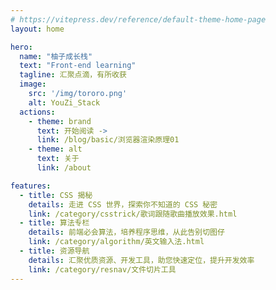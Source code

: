 ```yaml
---
# https://vitepress.dev/reference/default-theme-home-page
layout: home

hero:
  name: "柚子成长栈"
  text: "Front-end learning"
  tagline: 汇聚点滴，有所收获
  image:
    src: '/img/tororo.png'
    alt: YouZi_Stack
  actions:
    - theme: brand
      text: 开始阅读 ->
      link: /blog/basic/浏览器渲染原理01
    - theme: alt
      text: 关于
      link: /about

features:
  - title: CSS 揭秘
    details: 走进 CSS 世界，探索你不知道的 CSS 秘密
    link: /category/csstrick/歌词跟随歌曲播放效果.html    
  - title: 算法专栏
    details: 前端必会算法，培养程序思维，从此告别切图仔
    link: /category/algorithm/英文输入法.html
  - title: 资源导航
    details: 汇聚优质资源、开发工具，助您快速定位，提升开发效率
    link: /category/resnav/文件切片工具
---
```


<script setup>
import HomeUnderLine from './components/HomeUnderline.vue'
</script>

<HomeUnderLine />

<style>
  .VPHero.VPHomeHero span.text{
    margin-top: 16px;
    margin-bottom: 12px;
  }
</style>
